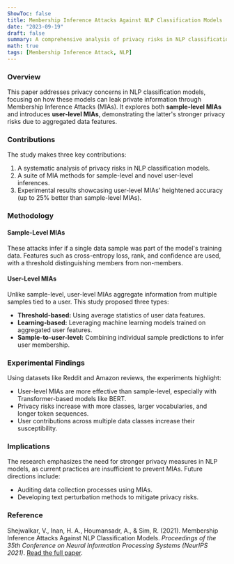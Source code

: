 ```yaml
---
ShowToc: false
title: Membership Inference Attacks Against NLP Classification Models
date: "2023-09-19"
draft: false
summary: A comprehensive analysis of privacy risks in NLP classification models, focusing on membership inference attacks (MIAs) at both sample and user levels.
math: true
tags: [Membership Inference Attack, NLP]
---
```


### Overview
This paper addresses privacy concerns in NLP classification models, focusing on how these models can leak private information through Membership Inference Attacks (MIAs). It explores both **sample-level MIAs** and introduces **user-level MIAs**, demonstrating the latter's stronger privacy risks due to aggregated data features.

### Contributions
The study makes three key contributions:
1. A systematic analysis of privacy risks in NLP classification models.
2. A suite of MIA methods for sample-level and novel user-level inferences.
3. Experimental results showcasing user-level MIAs' heightened accuracy (up to 25% better than sample-level MIAs).

### Methodology
#### Sample-Level MIAs
These attacks infer if a single data sample was part of the model's training data. Features such as cross-entropy loss, rank, and confidence are used, with a threshold distinguishing members from non-members.

#### User-Level MIAs
Unlike sample-level, user-level MIAs aggregate information from multiple samples tied to a user. This study proposed three types:
- **Threshold-based:** Using average statistics of user data features.
- **Learning-based:** Leveraging machine learning models trained on aggregated user features.
- **Sample-to-user-level:** Combining individual sample predictions to infer user membership.

### Experimental Findings
Using datasets like Reddit and Amazon reviews, the experiments highlight:
- User-level MIAs are more effective than sample-level, especially with Transformer-based models like BERT.
- Privacy risks increase with more classes, larger vocabularies, and longer token sequences.
- User contributions across multiple data classes increase their susceptibility.

### Implications
The research emphasizes the need for stronger privacy measures in NLP models, as current practices are insufficient to prevent MIAs. Future directions include:
- Auditing data collection processes using MIAs.
- Developing text perturbation methods to mitigate privacy risks.


### Reference
Shejwalkar, V., Inan, H. A., Houmansadr, A., & Sim, R. (2021). Membership Inference Attacks Against NLP Classification Models. *Proceedings of the 35th Conference on Neural Information Processing Systems (NeurIPS 2021)*. [Read the full paper](https://arxiv.org/abs/2111.07960).
